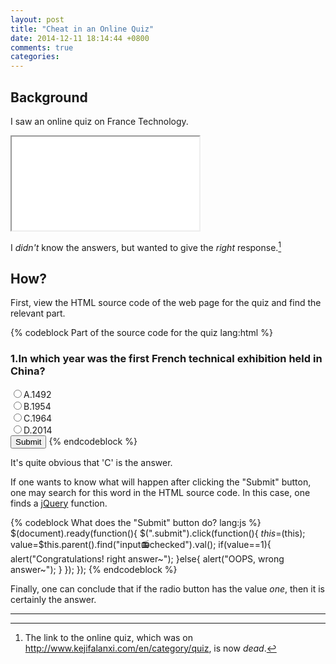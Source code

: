 ```yaml
---
layout: post
title: "Cheat in an Online Quiz"
date: 2014-12-11 18:14:44 +0800
comments: true
categories: 
---
```


Background
---

I saw an online quiz on France Technology.

<iframe src="/downloads/code/quiz.html" frameborder="1"></iframe>

I *didn't* know the answers, but wanted to give the *right*
response.[^rmk]

<!-- more -->

How?
---

First, view the HTML source code of the web page for the quiz and find
the relevant part.

{% codeblock Part of the source code for the quiz lang:html %}
<div><h3>1.In which year was the first French technical exhibition
held in China?</h3></div>
<input type="radio"  name="d1">A.1492 <br />
<input type="radio" name="d1">B.1954<br />
<input type="radio" name="d1" value="1">C.1964 <br />
<input type="radio" name="d1">D.2014<br />
<input type="button" value="Submit" class="submit"/>
</div>
{% endcodeblock %}

It's quite obvious that 'C' is the answer.

If one wants to know what will happen after clicking the "Submit"
button, one may search for this word in the HTML source code.  In this
case, one finds a [jQuery] function.

{% codeblock What does the "Submit" button do? lang:js %}
$(document).ready(function(){
  $(".submit").click(function(){
	$this=$(this);
	value=$this.parent().find("input:radio:checked").val();
	if(value==1){
	    alert("Congratulations! right answer~");
	}else{
	    alert("OOPS, wrong answer~");
	}
  });
});
{% endcodeblock %}

Finally, one can conclude that if the radio button has the value
*one*, then it is certainly the answer.

---
[^rmk]:
    The link to the online quiz, which was on
    http://www.kejifalanxi.com/en/category/quiz, is now *dead*.

[jQuery]: http://jquery.com
